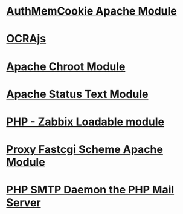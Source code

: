 # [AuthMemCookie Apache Module](https://zenprojects.github.io/Apache-Authmemcookie-Module/)
# [OCRAjs](https://zenprojects.github.io/OCRAjs/)
# [Apache Chroot Module](https://zenprojects.github.io/Apache-mod-chroot/)
# [Apache Status Text Module](https://zenprojects.github.io/Apache-Status-Text-Module/)
# [PHP - Zabbix Loadable module](https://zenprojects.github.io/Zabbix-PHP-Module/)
# [Proxy Fastcgi Scheme Apache Module](https://github.com/ZenProjects/Apache-Proxy-FastCGI-Module)
# [PHP SMTP Daemon the PHP Mail Server](https://zenprojects.github.io/phpSMTPd/)
